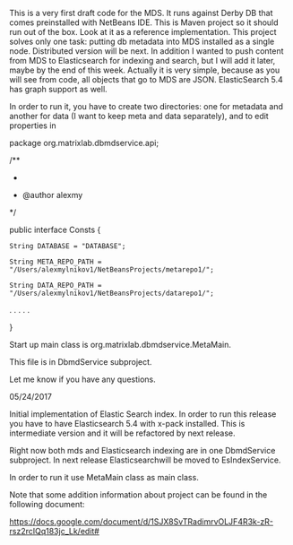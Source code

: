 This is a very first draft code for the MDS. It runs against Derby DB that comes preinstalled with NetBeans IDE. This is Maven project so it should run out of the box.
Look at it as a reference implementation. This project solves only one task: putting db metadata into MDS installed as a single node. Distributed version will be next.
In addition I wanted to push content from MDS to Elasticsearch for indexing and search, but I will add it later, maybe by the end of this week. Actually it is very simple, because as you will see from code, all objects that go to MDS are JSON. ElasticSearch 5.4 has graph support as well. 

In order to run it, you have to create two directories: one for metadata and another for data (I want to keep meta and data separately), and to edit properties in

 
package org.matrixlab.dbmdservice.api;

/**

 *

 * @author alexmy

 */

public interface Consts {
    
    String DATABASE = "DATABASE";
    
    String META_REPO_PATH = "/Users/alexmylnikov1/NetBeansProjects/metarepo1/";

    String DATA_REPO_PATH = "/Users/alexmylnikov1/NetBeansProjects/datarepo1/";

. . . . . 
 
}

Start up main class is org.matrixlab.dbmdservice.MetaMain.

This file is in DbmdService subproject.

Let me know if you have any questions.

05/24/2017

Initial implementation of Elastic Search index. In order to run this release you have to have Elasticsearch 5.4 with x-pack installed. 
This is intermediate version and it will be refactored by next release. 

Right now both mds and Elasticsearch indexing are in one DbmdService subproject.
In next release Elasticsearchwill be moved to EsIndexService.

In order to run it use MetaMain class as main class. 

Note that some addition information about project can be found in the following document:

https://docs.google.com/document/d/1SJX8SvTRadimrvOLJF4R3k-zR-rsz2rcIQq183jc_Lk/edit#
